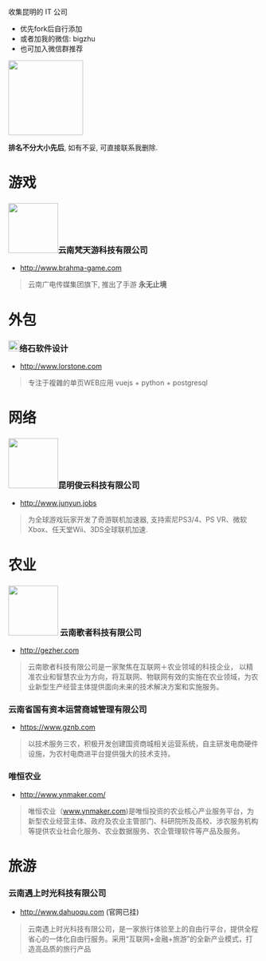 收集昆明的 IT 公司

* 优先fork后自行添加
* 或者加我的微信: bigzhu
* 也可加入微信群推荐 

<img src="https://cloud.githubusercontent.com/assets/489815/22507278/d507bc62-e8bf-11e6-9cf5-cc72466f1b4d.png" width="150px">

**排名不分大小先后**, 如有不妥, 可直接联系我删除.

# 游戏
### <img src="http://www.brahma-game.com/Templates/fty/Images/logo.png" width="100px">云南梵天游科技有限公司
* <a href="http://www.brahma-game.com" target="_blank">http://www.brahma-game.com</a>

>云南广电传媒集团旗下, 推出了手游 **永无止境**

# 外包
### <img src="http://www.lorstone.com/img/logo.svg" width="22px">络石软件设计
* <a href="http://www.lorstone.com" target="_blank">http://www.lorstone.com</a>

>专注于複雜的单页WEB应用 vuejs + python + postgresql

# 网络
### <img src="http://www.junyun.jobs/templets/default/hm2/images/logo.png" width="100px">昆明俊云科技有限公司
* <a href="http://www.junyun.jobs" target="_blank">http://www.junyun.jobs</a>

>为全球游戏玩家开发了奇游联机加速器, 支持索尼PS3/4、PS VR、微软Xbox、任天堂Wii、3DS全球联机加速.

# 农业
### <img src="http://www.gezher.com/images/logo2.png" width="100px"> 云南歌者科技有限公司
* <a href="http://gezher.com" target="_blank">http://gezher.com</a>

>云南歌者科技有限公司是一家聚焦在互联网＋农业领域的科技企业， 以精准农业和智慧农业为方向，将互联网、物联网有效的实施在农业领域，为农业新型生产经营主体提供面向未来的技术解决方案和实施服务。

### 云南省国有资本运营商城管理有限公司
* <a href="https://www.gznb.com" target="_blank">https://www.gznb.com</a>

> 以技术服务三农，积极开发创建国资商城相关运营系统，自主研发电商硬件设施，为农村电商进平台提供强大的技术支持。

### 唯恒农业
* http://www.ynmaker.com/

> 唯恒农业（www.ynmaker.com)是唯恒投资的农业核心产业服务平台，为新型农业经营主体、政府及农业主管部门、科研院所及高校、涉农服务机构等提供农业社会化服务、农业数据服务、农企管理软件等产品及服务。

# 旅游
### 云南遇上时光科技有限公司
* <a href="http://www.dahuoqu.com" target="_blank">http://www.dahuoqu.com</a> (官网已挂) 

> 云南遇上时光科技有限公司，是一家旅行体验至上的自由行平台，提供全程省心的一体化自由行服务。采用“互联网+金融+旅游”的全新产业模式，打造高品质的旅行产品
